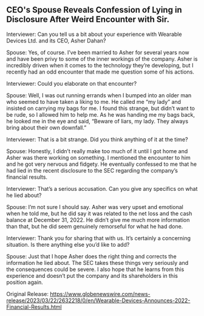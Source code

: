 ## CEO's Spouse Reveals Confession of Lying in Disclosure After Weird Encounter with Sir.
Interviewer: Can you tell us a bit about your experience with Wearable Devices Ltd. and its CEO, Asher Dahan?

Spouse: Yes, of course. I’ve been married to Asher for several years now and have been privy to some of the inner workings of the company. Asher is incredibly driven when it comes to the technology they’re developing, but I recently had an odd encounter that made me question some of his actions.

Interviewer: Could you elaborate on that encounter?

Spouse: Well, I was out running errands when I bumped into an older man who seemed to have taken a liking to me. He called me “my lady” and insisted on carrying my bags for me. I found this strange, but didn’t want to be rude, so I allowed him to help me. As he was handing me my bags back, he looked me in the eye and said, “Beware of liars, my lady. They always bring about their own downfall.”

Interviewer: That is a bit strange. Did you think anything of it at the time?

Spouse: Honestly, I didn’t really make too much of it until I got home and Asher was there working on something. I mentioned the encounter to him and he got very nervous and fidgety. He eventually confessed to me that he had lied in the recent disclosure to the SEC regarding the company’s financial results.

Interviewer: That’s a serious accusation. Can you give any specifics on what he lied about?

Spouse: I’m not sure I should say. Asher was very upset and emotional when he told me, but he did say it was related to the net loss and the cash balance at December 31, 2022. He didn’t give me much more information than that, but he did seem genuinely remorseful for what he had done.

Interviewer: Thank you for sharing that with us. It’s certainly a concerning situation. Is there anything else you’d like to add?

Spouse: Just that I hope Asher does the right thing and corrects the information he lied about. The SEC takes these things very seriously and the consequences could be severe. I also hope that he learns from this experience and doesn’t put the company and its shareholders in this position again.




Original Release: https://www.globenewswire.com/news-release/2023/03/22/2632218/0/en/Wearable-Devices-Announces-2022-Financial-Results.html